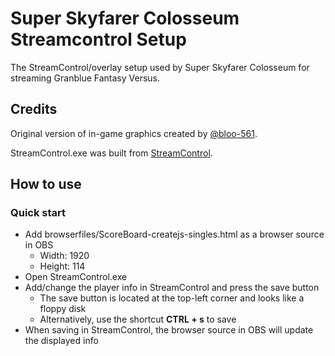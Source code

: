 # Super Skyfarer Colosseum Streamcontrol Setup
The StreamControl/overlay setup used by Super Skyfarer Colosseum for streaming Granblue Fantasy Versus.

## Credits
Original version of in-game graphics created by [@bloo-561](https://github.com/Bloo-561).

StreamControl.exe was built from [StreamControl](http://farpnut.net/streamcontrol/).

## How to use
### Quick start
* Add browserfiles/ScoreBoard-createjs-singles.html as a browser source in OBS
  * Width: 1920
  * Height: 114
* Open StreamControl.exe
* Add/change the player info in StreamControl and press the save button
  * The save button is located at the top-left corner and looks like a floppy disk
  * Alternatively, use the shortcut **CTRL + s** to save
* When saving in StreamControl, the browser source in OBS will update the displayed info

